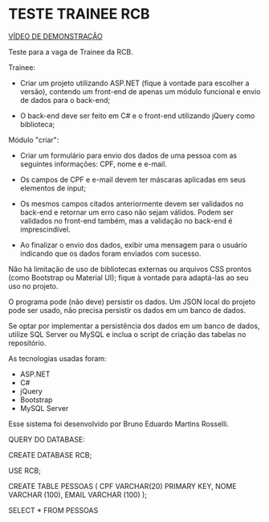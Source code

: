 # TESTE TRAINEE RCB

[VÍDEO DE DEMONSTRAÇÃO](https://www.youtube.com/watch?v=HCiuHUldJ14)

Teste para a vaga de Trainee da RCB.

Trainee:

- Criar um projeto utilizando ASP.NET (fique à vontade para escolher a versão), contendo um front-end de apenas um módulo funcional e envio de dados para o back-end;

- O back-end deve ser feito em C# e o front-end utilizando jQuery como biblioteca;

               

Módulo "criar":

- Criar um formulário para envio dos dados de uma pessoa com as seguintes informações: CPF, nome e e-mail.

- Os campos de CPF e e-mail devem ter máscaras aplicadas em seus elementos de input;

- Os mesmos campos citados anteriormente devem ser validados no back-end e retornar um erro caso não sejam válidos. Podem ser validados no front-end também, mas a validação no back-end é imprescindível.

- Ao finalizar o envio dos dados, exibir uma mensagem para o usuário indicando que os dados foram enviados com sucesso.

                               

Não há limitação de uso de bibliotecas externas ou arquivos CSS prontos (como Bootstrap ou Material UI); fique à vontade para adaptá-las ao seu uso no projeto.

                               

O programa pode (não deve) persistir os dados. Um JSON local do projeto pode ser usado, não precisa persistir os dados em um banco de dados.

Se optar por implementar a persistência dos dados em um banco de dados, utilize SQL Server ou MySQL e inclua o script de criação das tabelas no repositório.

As tecnologias usadas foram: 

 - ASP.NET
 - C#
 - jQuery
 - Bootstrap
 - MySQL Server
 
Esse sistema foi desenvolvido por Bruno Eduardo Martins Rosselli.

QUERY DO DATABASE: 

CREATE DATABASE RCB;

USE RCB;

CREATE TABLE PESSOAS (
CPF VARCHAR(20) PRIMARY KEY,
NOME VARCHAR (100),
EMAIL VARCHAR (100)
);

SELECT * FROM PESSOAS

